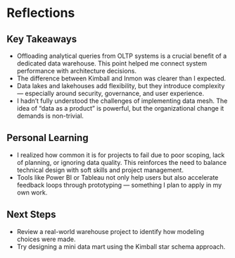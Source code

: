 # Reflections

## Key Takeaways
- Offloading analytical queries from OLTP systems is a crucial benefit of a dedicated data warehouse. This point helped me connect system performance with architecture decisions.
- The difference between Kimball and Inmon was clearer than I expected. 
- Data lakes and lakehouses add flexibility, but they introduce complexity — especially around security, governance, and user experience.
- I hadn’t fully understood the challenges of implementing data mesh. The idea of “data as a product” is powerful, but the organizational change it demands is non-trivial.

## Personal Learning
- I realized how common it is for projects to fail due to poor scoping, lack of planning, or ignoring data quality. This reinforces the need to balance technical design with soft skills and project management.
- Tools like Power BI or Tableau not only help users but also accelerate feedback loops through prototyping — something I plan to apply in my own work.

## Next Steps
- Review a real-world warehouse project to identify how modeling choices were made.
- Try designing a mini data mart using the Kimball star schema approach.
